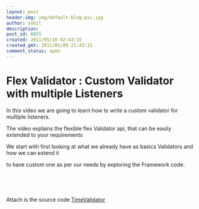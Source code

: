 ```yaml
---
layout: post
header-img: img/default-blog-pic.jpg
author: sohil
description: 
post_id: 8855
created: 2011/05/10 02:43:15
created_gmt: 2011/05/09 21:43:15
comment_status: open
---
```


# Flex Validator : Custom Validator with multiple Listeners

In this video we are going to learn how to write a custom validator for multiple listeners. 

The video explains the flexible flex Validator api, that can be easily extended to your requirements

We start with first looking at what we already have as basics Validators and how we can extend it

to have custom one as per our needs by exploring the Framework code.

 

 

Attach is the source code [TimeValidator][1]

   [1]: http://xebee.xebia.in/wp-content/uploads/2011/05/TimeValidator.zip